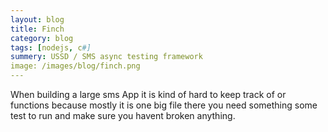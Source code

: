 ```yaml
---
layout: blog
title: Finch
category: blog
tags: [nodejs, c#]  
summery: USSD / SMS async testing framework
image: /images/blog/finch.png
---
```



When building a large sms App it is kind of hard to keep track of or functions because mostly it is one big file there you 
need something some test to run and make sure you havent broken anything.





